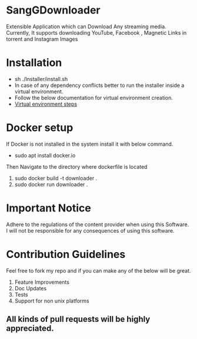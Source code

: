# SangGDownloader
Extensible Application which can Download Any streaming media. 
Currently, It supports downloading YouTube, Facebook , Magnetic Links in torrent and Instagram Images

# Installation 
- sh ./Installer/install.sh
- In case of any dependency conflicts better to run the installer inside a virtual environment.
- Follow the below documentation for virtual environment creation.
- [Virtual environment steps](https://docs.python.org/3/library/venv.html)

# Docker setup
If Docker is not installed in the system install it with below command.
- sudo apt  install docker.io

Then Navigate to the directory where dockerfile is located
1. sudo docker build -t downloader .
2. sudo docker run downloader
.
# Important Notice
Adhere to the regulations of the content provider when using this Software. 
I will not be responsible for any consequences of using this software.

# Contribution Guidelines
Feel free to fork my repo and if you can make any of the below will be great.
1. Feature Improvements
2. Doc Updates
3. Tests
4. Support for non unix platforms

## All kinds of pull requests will be highly appreciated.
